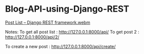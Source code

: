 # Blog-API-using-Django-REST




[Post List – Django REST framework.webm](https://user-images.githubusercontent.com/26451679/201705257-8c285d39-b29d-45ed-91e8-3227e91bd63e.webm)


Notes:
To get all post list :  http://127.0.0.1:8000/api/
To get   post 2 : http://127.0.0.1:8000/api/2/

To create a new   post  : http://127.0.0.1:8000/api/create/
